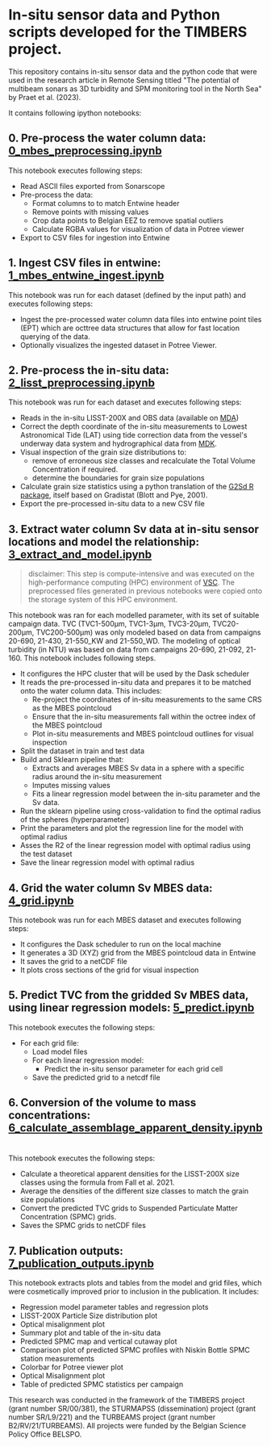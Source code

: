 # In-situ sensor data and Python scripts developed for the TIMBERS project.

This repository contains in-situ sensor data and the python code that were used in the research article in Remote Sensing titled "The potential of multibeam sonars as 3D turbidity and SPM monitoring tool in the North Sea" by Praet et al. (2023).

It contains following ipython notebooks:

## 0. Pre-process the water column data: [0_mbes_preprocessing.ipynb](./0_mbes_preprocessing.ipynb)
This notebook executes following steps:
* Read ASCII files exported from Sonarscope 
* Pre-process the data:
    * Format columns to to match Entwine header
    * Remove points with missing values
    * Crop data points to Belgian EEZ to remove spatial outliers
    * Calculate RGBA values for visualization of data in Potree viewer
* Export to CSV files for ingestion into Entwine

## 1. Ingest CSV files in entwine: [1_mbes_entwine_ingest.ipynb](./1_mbes_entwine_ingest.ipynb)
This notebook was run for each dataset (defined by the input path) and executes following steps:
* Ingest the pre-processed water column data files into entwine point tiles (EPT) which are octtree data structures that allow for fast location querying of the data.
* Optionally visualizes the ingested dataset in Potree Viewer.

## 2. Pre-process the in-situ data: [2_lisst_preprocessing.ipynb](./2_lisst_preprocessing.ipynb)
This notebook was run for each dataset and executes following steps:
* Reads in the in-situ LISST-200X and OBS data (available on [MDA](https://doi.org/10.14284/572))
* Correct the depth coordinate of the in-situ measurements to Lowest Astronomical Tide (LAT) using tide correction data from the vessel's underway data system and hydrographical data from [MDK](https://www.agentschapmdk.be/en/hydrographical-data).
* Visual inspection of the grain size distributions to:
    * remove of erroneous size classes and recalculate the Total Volume Concentration if required.
    * determine the boundaries for grain size populations
* Calculate grain size statistics using a python translation of the [G2Sd R package](https://cran.r-project.org/web/packages/G2Sd/), itself based on Gradistat (Blott and Pye, 2001).
* Export the pre-processed in-situ data to a new CSV file

## 3. Extract water column Sv data at in-situ sensor locations and model the relationship: [3_extract_and_model.ipynb](./3_extract_and_model.ipynb)
> disclaimer: This step is compute-intensive and was executed on the high-performance computing (HPC) environment of [VSC](https://www.vscentrum.be/). The preprocessed files generated in previous notebooks were copied onto the storage system of this HPC environment. 

This notebook was ran for each modelled parameter, with its set of suitable campaign data. TVC (TVC1-500µm, TVC1-3µm, TVC3-20µm, TVC20-200µm, TVC200-500µm) was only modeled based on data from campaigns 20-690, 21-430, 21-550_KW and 21-550_WD. The modeling of optical turbidity (in NTU) was based on data from campaigns 20-690, 21-092, 21-160. This notebook includes following steps.
* It configures the HPC cluster that will be used by the Dask scheduler
* It reads the pre-processed in-situ data and prepares it to be matched onto the water column data. This includes:
    * Re-project the coordinates of in-situ measurements to the same CRS as the MBES pointcloud
    * Ensure that the in-situ measurements fall within the octree index of the MBES pointcloud
    * Plot in-situ measurements and MBES pointcloud outlines for visual inspection
* Split the dataset in train and test data
* Build and Sklearn pipeline that:
    * Extracts and averages MBES Sv data in a sphere with a specific radius around the in-situ measurement
    * Imputes missing values 
    * Fits a linear regression model between the in-situ parameter and the Sv data.
* Run the sklearn pipeline using cross-validation to find the optimal radius of the spheres (hyperparameter)
* Print the parameters and plot the regression line for the model with optimal radius
* Asses the R2 of the linear regression model with optimal radius using the test dataset
* Save the linear regression model with optimal radius

## 4. Grid the water column Sv MBES data: [4_grid.ipynb](./4_grid.ipynb)
This notebook was run for each MBES dataset and executes following steps:
* It configures the Dask scheduler to run on the local machine
* It generates a 3D (XYZ) grid from the MBES pointcloud data in Entwine
* It saves the grid to a netCDF file
* It plots cross sections of the grid for visual inspection

## 5. Predict TVC from the gridded Sv MBES data, using linear regression models: [5_predict.ipynb](./5_predict.ipynb)
This notebook executes the following steps:
* For each grid file:
    * Load model files
    * For each linear regression model:
        * Predict the in-situ sensor parameter for each grid cell
    * Save the predicted grid to a netcdf file

## 6. Conversion of the volume to mass concentrations: [6_calculate_assemblage_apparent_density.ipynb](./6_calculate_assemblage_apparent_density.ipynb)
# 
This notebook executes the following steps:
* Calculate a theoretical apparent densities for the LISST-200X size classes using the formula from Fall et al. 2021. 
* Average the densities of the different size classes to match the grain size populations
* Convert the predicted TVC grids to Suspended Particulate Matter Concentration (SPMC) grids.
* Saves the SPMC grids to netCDF files

## 7. Publication outputs: [7_publication_outputs.ipynb](./7_publication_outputs.ipynb)
This notebook extracts plots and tables from the model and grid files, which were cosmetically improved prior to inclusion in the publication.
It includes:
* Regression model parameter tables and regression plots
* LISST-200X Particle Size distribution plot
* Optical misalignment plot
* Summary plot and table of the in-situ data
* Predicted SPMC map and vertical cutaway plot
* Comparison plot of predicted SPMC profiles with Niskin Bottle SPMC station measurements
* Colorbar for Potree viewer plot
* Optical Misalignment plot
* Table of predicted SPMC statistics per campaign

This research was conducted in the framework of the TIMBERS project (grant number SR/00/381), the STURMAPSS (dissemination) project (grant number SR/L9/221) and the TURBEAMS project (grant number B2/RV/21/TURBEAMS). All projects were funded by the Belgian Science Policy Office BELSPO.